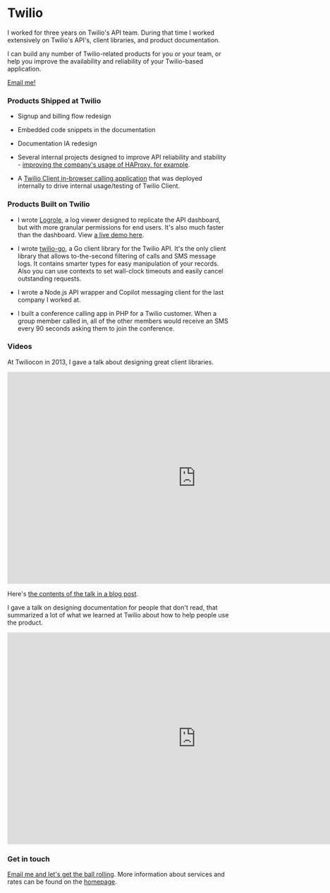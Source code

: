 # Twilio

I worked for three years on Twilio's API team. During that time I worked
extensively on Twilio's API's, client libraries, and product documentation.

I can build any number of Twilio-related products for you or your team, or help
you improve the availability and reliability of your Twilio-based application.

[Email me!][email]

[email]: mailto:kev+consulting@inburke.com

### Products Shipped at Twilio

- Signup and billing flow redesign

- Embedded code snippets in the documentation

- Documentation IA redesign

- Several internal projects designed to improve API reliability and stability -
[improving the company's usage of HAProxy, for example][haproxy].

- A [Twilio Client in-browser calling application][client] that was deployed
internally to drive internal usage/testing of Twilio Client.

[haproxy]: https://www.twilio.com/engineering/2013/10/16/haproxy
[client]: https://github.com/kevinburke/Twilio-Hackpack-for-Heroku-and-Flask

### Products Built on Twilio

- I wrote [Logrole][logrole], a log viewer designed to replicate the API
dashboard, but with more granular permissions for end users. It's also much
faster than the dashboard. View [a live demo here][logrole-demo].

- I wrote [twilio-go][twilio-go], a Go client library for the Twilio API.
It's the only client library that allows to-the-second filtering of calls and
SMS message logs. It contains smarter types for easy manipulation of your
records. Also you can use contexts to set wall-clock timeouts and easily cancel
outstanding requests.

- I wrote a Node.js API wrapper and Copilot messaging client for the last
company I worked at.

- I built a conference calling app in PHP for a Twilio customer. When a group
member called in, all of the other members would receive an SMS every 90 seconds
asking them to join the conference.

[logrole]: https://github.com/saintpete/logrole
[logrole-demo]: https://logrole.herokuapp.com
[twilio-go]: https://github.com/kevinburke/twilio-go

### Videos

At Twiliocon in 2013, I gave a talk about designing great client libraries.

<iframe width="853" height="480" src="https://www.youtube-nocookie.com/embed/C_UJHqR_2Mo?rel=0" frameborder="0" allowfullscreen></iframe>

Here's [the contents of the talk in a blog post][client-library-design].

[client-library-design]: https://kev.inburke.com/kevin/client-library-design/

I gave a talk on designing documentation for people that don't read, that
summarized a lot of what we learned at Twilio about how to help people use the
product.

<iframe width="853" height="480" src="https://www.youtube-nocookie.com/embed/sQP_hUNCrcE?rel=0" frameborder="0" allowfullscreen></iframe>

### Get in touch

[Email me and let's get the ball rolling][email]. More information about
services and rates can be found on the [homepage](/).
